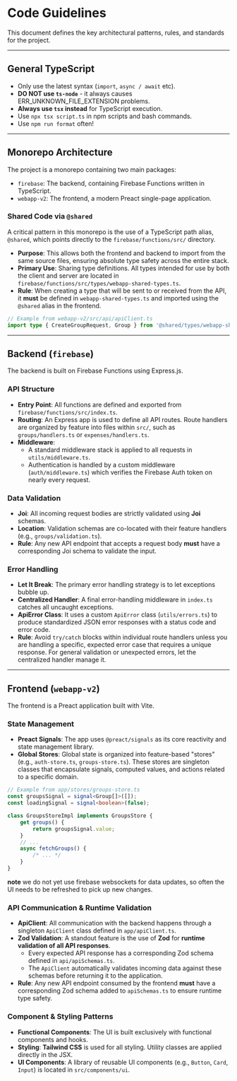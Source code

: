 # Code Guidelines

This document defines the key architectural patterns, rules, and standards for the project.

---

## General TypeScript

- Only use the latest syntax (`import`, `async / await` etc).
- **DO NOT use `ts-node`** - it always causes ERR_UNKNOWN_FILE_EXTENSION problems.
- **Always use `tsx` instead** for TypeScript execution.
- Use `npx tsx script.ts` in npm scripts and bash commands.
- Use `npm run format` often!

---

## Monorepo Architecture

The project is a monorepo containing two main packages:

- `firebase`: The backend, containing Firebase Functions written in TypeScript.
- `webapp-v2`: The frontend, a modern Preact single-page application.

### Shared Code via `@shared`

A critical pattern in this monorepo is the use of a TypeScript path alias, `@shared`, which points directly to the `firebase/functions/src/` directory.

- **Purpose**: This allows both the frontend and backend to import from the same source files, ensuring absolute type safety across the entire stack.
- **Primary Use**: Sharing type definitions. All types intended for use by both the client and server are located in `firebase/functions/src/types/webapp-shared-types.ts`.
- **Rule**: When creating a type that will be sent to or received from the API, it **must** be defined in `webapp-shared-types.ts` and imported using the `@shared` alias in the frontend.

```typescript
// Example from webapp-v2/src/api/apiClient.ts
import type { CreateGroupRequest, Group } from '@shared/types/webapp-shared-types';
```

---

## Backend (`firebase`)

The backend is built on Firebase Functions using Express.js.

### API Structure

- **Entry Point**: All functions are defined and exported from `firebase/functions/src/index.ts`.
- **Routing**: An Express app is used to define all API routes. Route handlers are organized by feature into files within `src/`, such as `groups/handlers.ts` or `expenses/handlers.ts`.
- **Middleware**:
    - A standard middleware stack is applied to all requests in `utils/middleware.ts`.
    - Authentication is handled by a custom middleware (`auth/middleware.ts`) which verifies the Firebase Auth token on nearly every request.

### Data Validation

- **Joi**: All incoming request bodies are strictly validated using **Joi** schemas.
- **Location**: Validation schemas are co-located with their feature handlers (e.g., `groups/validation.ts`).
- **Rule**: Any new API endpoint that accepts a request body **must** have a corresponding Joi schema to validate the input.

### Error Handling

- **Let It Break**: The primary error handling strategy is to let exceptions bubble up.
- **Centralized Handler**: A final error-handling middleware in `index.ts` catches all uncaught exceptions.
- **ApiError Class**: It uses a custom `ApiError` class (`utils/errors.ts`) to produce standardized JSON error responses with a status code and error code.
- **Rule**: Avoid `try/catch` blocks within individual route handlers unless you are handling a specific, expected error case that requires a unique response. For general validation or unexpected errors, let the centralized handler manage it.

---

## Frontend (`webapp-v2`)

The frontend is a Preact application built with Vite.

### State Management

- **Preact Signals**: The app uses `@preact/signals` as its core reactivity and state management library.
- **Global Stores**: Global state is organized into feature-based "stores" (e.g., `auth-store.ts`, `groups-store.ts`). These stores are singleton classes that encapsulate signals, computed values, and actions related to a specific domain.

```typescript
// Example from app/stores/groups-store.ts
const groupsSignal = signal<Group[]>([]);
const loadingSignal = signal<boolean>(false);

class GroupsStoreImpl implements GroupsStore {
    get groups() {
        return groupsSignal.value;
    }
    // ...
    async fetchGroups() {
        /* ... */
    }
}
```

**note** we do not yet use firebase websockets for data updates, so often the UI needs to be refreshed to pick up new changes.

### API Communication & Runtime Validation

- **ApiClient**: All communication with the backend happens through a singleton `ApiClient` class defined in `app/apiClient.ts`.
- **Zod Validation**: A standout feature is the use of **Zod** for **runtime validation of all API responses**.
    - Every expected API response has a corresponding Zod schema defined in `api/apiSchemas.ts`.
    - The `ApiClient` automatically validates incoming data against these schemas before returning it to the application.
- **Rule**: Any new API endpoint consumed by the frontend **must** have a corresponding Zod schema added to `apiSchemas.ts` to ensure runtime type safety.

### Component & Styling Patterns

- **Functional Components**: The UI is built exclusively with functional components and hooks.
- **Styling**: **Tailwind CSS** is used for all styling. Utility classes are applied directly in the JSX.
- **UI Components**: A library of reusable UI components (e.g., `Button`, `Card`, `Input`) is located in `src/components/ui`.
